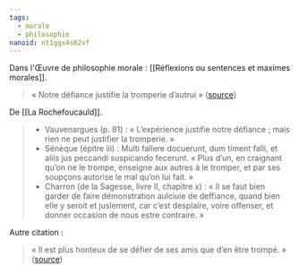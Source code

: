 ```yaml
---
tags:
  - morale
  - philosophie
nanoid: nt1ggx4s02vf
---
```

Dans l'Œuvre de philosophie morale : [[Réflexions ou sentences et maximes morales]].

> « Notre défiance justifie la tromperie d’autrui » ([source](https://fr.wikisource.org/wiki/Page:La_Rochefoucauld_-_%C5%92uvres,_Hachette,_t1,_1868.djvu/204))

De [[La Rochefoucauld]].

> - Vauvenargues (p. 81) : « L’expérience justifie notre défiance ; mais rien ne peut justifier la tromperie. »
> - Sénèque (épitre iii) : Multi fallere docuerunt, dum timent falli, et aliis jus peccandi suspicando fecerunt. « Plus d’un, en craignant qu’on ne le trompe, enseigne aux autres à le tromper, et par ses soupçons autorise le mal qu’on lui fait. » 
> - Charron (de la Sagesse, livre II, chapitre x) : « Il se faut bien garder de faire démonstration aulciuie de deffiance, quand bien elle y seroit et juslement, car c’est desplaire, voire offenser, et donner occasion de nous estre contraire. »

Autre citation :

> « Il est plus honteux de se défier de ses amis que d’en être trompé. » ([source](https://fr.wikisource.org/wiki/Page:La_Rochefoucauld_-_%C5%92uvres,_Hachette,_t1,_1868.djvu/203))
